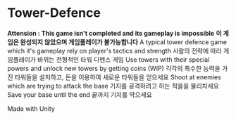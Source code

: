 # Tower-Defence
**Attension : This game isn't completed and its gameplay is impossible**
**이 게임은 완성되지 않았으며 게임플레이가 불가능합니다**
A typical tower defence game which it's gameplay rely on player's tactics and strength
사람의 전략에 따라 게임플레이가 바뀌는 전형적인 타워 디펜스 게임
Use towers with their special powers and unlock new towers by getting coins (WIP)
각각의 특수한 능력을 가진 타워들을 설치하고, 돈을 이용하여 새로운 타워들을 얻으세요
Shoot at enemies which are trying to attack the base
기지를 굥격하려고 하는 적을을 물리치세요
Save your base until the end
끝까지 기지를 막으세요

Made with Unity
